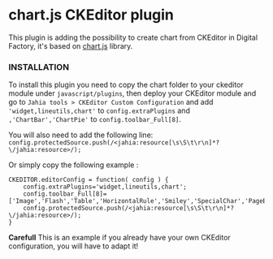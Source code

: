 # chart.js CKEditor plugin

This plugin is adding the possibility to create chart from CKEditor in Digital Factory, it's based on [chart.js](http://www.chartjs.org) library.

### INSTALLATION

To install this plugin you need to copy the chart folder to your ckeditor module under `javascript/plugins`,
 then deploy your CKEditor module and go to `Jahia tools > CKEditor Custom Configuration`
 and add `'widget,lineutils,chart'` to `config.extraPlugins` and `,'ChartBar','ChartPie'` to `config.toolbar_Full[8]`.

You will also need to add the following line:
`config.protectedSource.push(/<jahia:resource[\s\S\t\r\n]*?\/jahia:resource>/);`

Or simply copy the following example :

```
CKEDITOR.editorConfig = function( config ) {
    config.extraPlugins='widget,lineutils,chart';
    config.toolbar_Full[8]=['Image','Flash','Table','HorizontalRule','Smiley','SpecialChar','PageBreak','ChartBar','ChartPie'];
    config.protectedSource.push(/<jahia:resource[\s\S\t\r\n]*?\/jahia:resource>/);
}
```

**Carefull**
This is an example if you already have your own CKEditor configuration, you will have to adapt it!